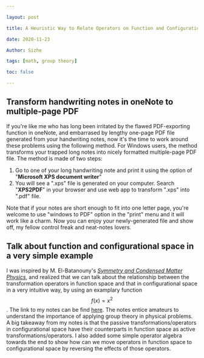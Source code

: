 ```yaml
---

layout: post

title: A Heuristic Way to Relate Operators on Function and Configurational Space  

date: 2020-11-23

Author: Sizhe

tags: [math, group theory]

toc: false

---
```


## Transform handwriting notes in oneNote to multiple-page PDF

If you're like me who has long been irritated by the flawed PDF-exporting function in oneNote, and embarrased by lengthy one-page PDF file generated from your handwriting notes, now it's the time to work around these problems using the following method. For Windows users, the method transforms your trapped long notes into nicely formatted multiple-page PDF file. The method is made of two steps:<!--more-->

1. Go to one of your long handwriting note and print it using the option of "**Microsoft XPS document writer**"
2. You will see a ".xps" file is generated on your computer. Search "**XPS2PDF**" in your browser and use web app to transform ".xps" into ".pdf" file.

Note that if your notes are short enough to fit into one letter page, you're welcome to use "windows to PDF" option in the "print" menu and it will work like a charm. Now you can enjoy your newly-generated file and show off, my fellow control freak and neat-notes lovers.

## Talk about function and configurational space in a very simple example
I was inspired by M. El-Batanouny's [*Symmetry and Condensed Matter Physics*](https://www.cambridge.org/us/academic/subjects/physics/condensed-matter-physics-nanoscience-and-mesoscopic-physics/symmetry-and-condensed-matter-physics-computational-approach?format=HB&isbn=9780521828451), and realized that we can talk about the relationship between the transformation operators in function space and that in configurational space in a very intuitive way, by using an examplary function $$f(x)=x^2$$. The link to my notes can be find [here](https://drive.google.com/file/d/1hfOFklYlB18lDph6DlkLhZKdcwsSR_Ho/view?usp=sharing). The notes entice amateurs to understand the importance of applying group theory in physical problems. A big takeaway from my notes is that the passive transformations/operators in configurational space have their counterparts in function space as active transformations/operators. I also added some simple operator algebra towards the end to show how can we move operators in function space to configurational space by reversing the effects of those operators.